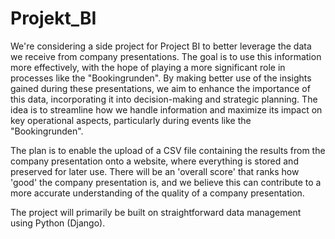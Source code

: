 # Projekt_BI

We're considering a side project for Project BI to better leverage the data we receive from company presentations. The goal is to use this information more effectively, with the hope of playing a more significant role in processes like the "Bookingrunden". By making better use of the insights gained during these presentations, we aim to enhance the importance of this data, incorporating it into decision-making and strategic planning. The idea is to streamline how we handle information and maximize its impact on key operational aspects, particularly during events like the "Bookingrunden".

The plan is to enable the upload of a CSV file containing the results from the company presentation onto a website, where everything is stored and preserved for later use. There will be an 'overall score' that ranks how 'good' the company presentation is, and we believe this can contribute to a more accurate understanding of the quality of a company presentation.

The project will primarily be built on straightforward data management using Python (Django).